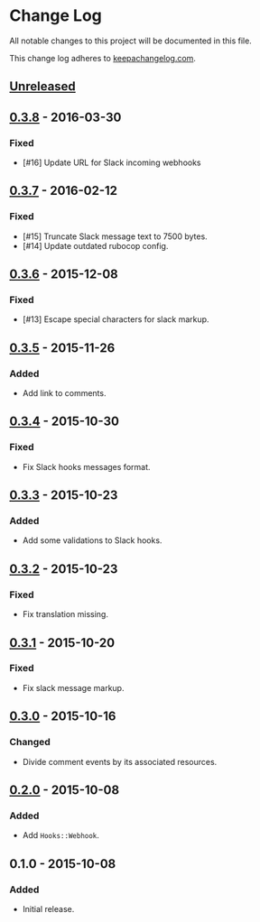 # Change Log

All notable changes to this project will be documented in this file.

This change log adheres to [keepachangelog.com](http://keepachangelog.com).

## [Unreleased]

## [0.3.8] - 2016-03-30
### Fixed
- [#16] Update URL for Slack incoming webhooks

## [0.3.7] - 2016-02-12
### Fixed
- [#15] Truncate Slack message text to 7500 bytes.
- [#14] Update outdated rubocop config.

## [0.3.6] - 2015-12-08
### Fixed
- [#13] Escape special characters for slack markup.

## [0.3.5] - 2015-11-26
### Added
- Add link to comments.

## [0.3.4] - 2015-10-30
### Fixed
- Fix Slack hooks messages format.

## [0.3.3] - 2015-10-23
### Added
- Add some validations to Slack hooks.

## [0.3.2] - 2015-10-23
### Fixed
- Fix translation missing.

## [0.3.1] - 2015-10-20
### Fixed
- Fix slack message markup.

## [0.3.0] - 2015-10-16
### Changed
- Divide comment events by its associated resources.

## [0.2.0] - 2015-10-08
### Added
- Add `Hooks::Webhook`.

## 0.1.0 - 2015-10-08
### Added
- Initial release.

[Unreleased]: https://github.com/increments/qiita-team-services/compare/v0.3.8...HEAD
[0.3.8]: https://github.com/increments/qiita-team-services/compare/v0.3.7...v0.3.8
[0.3.7]: https://github.com/increments/qiita-team-services/compare/v0.3.6...v0.3.7
[0.3.6]: https://github.com/increments/qiita-team-services/compare/v0.3.5...v0.3.6
[0.3.5]: https://github.com/increments/qiita-team-services/compare/v0.3.4...v0.3.5
[0.3.4]: https://github.com/increments/qiita-team-services/compare/v0.3.3...v0.3.4
[0.3.3]: https://github.com/increments/qiita-team-services/compare/v0.3.2...v0.3.3
[0.3.2]: https://github.com/increments/qiita-team-services/compare/v0.3.1...v0.3.2
[0.3.1]: https://github.com/increments/qiita-team-services/compare/v0.3.0...v0.3.1
[0.3.0]: https://github.com/increments/qiita-team-services/compare/v0.2.0...v0.3.0
[0.2.0]: https://github.com/increments/qiita-team-services/compare/v0.1.0...v0.2.0
